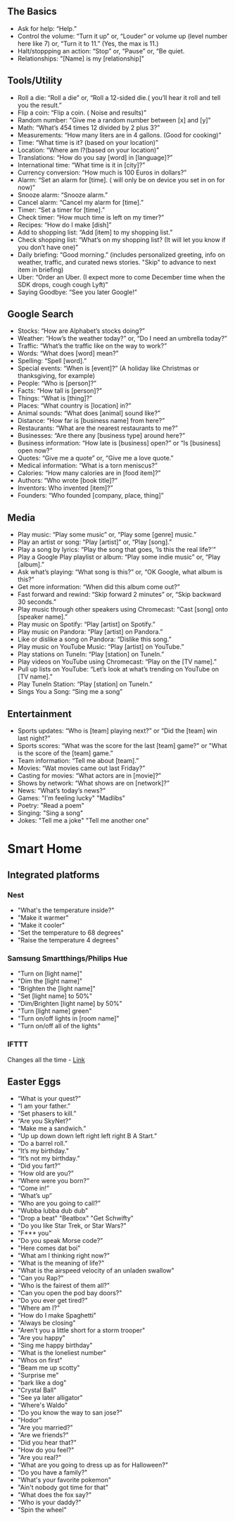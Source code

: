 ## The Basics
* Ask for help: “Help.”
* Control the volume: “Turn it up” or, “Louder” or volume up (level number here like 7) or, “Turn it to 11.” (Yes, the max is 11.)
* Halt/stoppping an action: “Stop” or, “Pause” or, “Be quiet.
* Relationships: "[Name] is my [relationship]"

## Tools/Utility
* Roll a die: “Roll a die” or, “Roll a 12-sided die.( you’ll hear it roll and tell you the result.”
* Flip a coin: “Flip a coin. ( Noise and results)”
* Random number: "Give me a random number between [x] and [y]"
* Math: “What’s 454 times 12 divided by 2 plus 3?”
* Measurements: “How many liters are in 4 gallons. (Good for cooking)”
* Time: “What time is it? (based on your location)”
* Location: “Where am I?(based on your location)”
* Translations: “How do you say [word] in [language]?”
* International time: “What time is it in [city]?”
* Currency conversion: “How much is 100 Euros in dollars?”
* Alarm: “Set an alarm for [time]. ( will only be on device you set in on for now)”
* Snooze alarm: “Snooze alarm.”
* Cancel alarm: “Cancel my alarm for [time].”
* Timer: “Set a timer for [time].”
* Check timer: “How much time is left on my timer?”
* Recipes: “How do I make [dish]”
* Add to shopping list: “Add [item] to my shopping list.”
* Check shopping list: “What’s on my shopping list? (It will let you know if you don’t have one)”
* Daily briefing: “Good morning.” (includes personalized greeting, info on weather, traffic, and curated news stories. "Skip" to advance to next item in briefing)
* Uber: “Order an Uber. (I expect more to come December time when the SDK drops, cough cough Lyft)”
* Saying Goodbye: “See you later Google!”

## Google Search
* Stocks: “How are Alphabet’s stocks doing?”
* Weather: “How’s the weather today?” or, “Do I need an umbrella today?”
* Traffic: “What’s the traffic like on the way to work?”
* Words: “What does [word] mean?”
* Spelling: “Spell [word].”
* Special events: “When is [event]?” (A holiday like Christmas or thanksgiving, for example)
* People: “Who is [person]?”
* Facts: “How tall is [person]?”
* Things: “What is [thing]?”
* Places: “What country is [location] in?”
* Animal sounds: “What does [animal] sound like?”
* Distance: “How far is [business name] from here?”
* Restaurants: “What are the nearest restaurants to me?”
* Businesses: “Are there any [business type] around here?”
* Business information: “How late is [business] open?” or “Is [business] open now?”
* Quotes: “Give me a quote” or, “Give me a love quote.”
* Medical information: “What is a torn meniscus?”
* Calories: “How many calories are in [food item]?”
* Authors: “Who wrote [book title]?”
* Inventors: Who invented [item]?”
* Founders: “Who founded [company, place, thing]”

## Media
* Play music: “Play some music” or, “Play some [genre] music.”
* Play an artist or song: “Play [artist]” or, “Play [song].”
* Play a song by lyrics: “Play the song that goes, ‘Is this the real life?'”
* Play a Google Play playlist or album: “Play some indie music” or, “Play [album].”
* Ask what’s playing: “What song is this?” or, “OK Google, what album is this?”
* Get more information: “When did this album come out?”
* Fast forward and rewind: “Skip forward 2 minutes” or, “Skip backward 30 seconds.”
* Play music through other speakers using Chromecast: “Cast [song] onto [speaker name].”
* Play music on Spotify: “Play [artist] on Spotify.”
* Play music on Pandora: “Play [artist] on Pandora.”
* Like or dislike a song on Pandora: “Dislike this song.”
* Play music on YouTube Music: “Play [artist] on YouTube.”
* Play stations on TuneIn: “Play [station] on TuneIn.”
* Play videos on YouTube using Chromecast: “Play on the [TV name].”
* Pull up lists on YouTube: “Let’s look at what’s trending on YouTube on [TV name].”
* Play TuneIn Station: “Play [station] on TuneIn.”
* Sings You a Song: “Sing me a song”

## Entertainment
* Sports updates: “Who is [team] playing next?” or “Did the [team] win last night?”
* Sports scores: “What was the score for the last [team] game?" or "What is the score of the [team] game.”
* Team information: “Tell me about [team].”
* Movies: “Wat movies came out last Friday?”
* Casting for movies: “What actors are in [movie]?”
* Shows by network: “What shows are on [network]?”
* News: “What’s today’s news?”
* Games: "I'm feeling lucky" "Madlibs"
* Poetry: "Read a poem"
* Singing: "Sing a song"
* Jokes: "Tell me a joke" "Tell me another one"

# Smart Home
## Integrated platforms
### Nest
* "What's the temperature inside?"
* "Make it warmer"
* "Make it cooler"
* "Set the temperature to 68 degrees"
* "Raise the temperature 4 degrees"

### Samsung Smartthings/Philips Hue
* "Turn on [light name]"
* "Dim the [light name]"
* "Brighten the [light name]"
* "Set [light name] to 50%"
* "Dim/Brighten [light name] by 50%"
* "Turn [light name] green"
* "Turn on/off lights in [room name]" 
* "Turn on/off all of the lights"

### IFTTT 
Changes all the time - [Link](https://ifttt.com/google_assistant)

## Easter Eggs
* “What is your quest?”
* “I am your father.”
* “Set phasers to kill.”
* “Are you SkyNet?”
* “Make me a sandwich.”
* “Up up down down left right left right B A Start.”
* “Do a barrel roll.”
* “It’s my birthday.”
* “It’s not my birthday.”
* “Did you fart?”
* “How old are you?”
* “Where were you born?”
* “Come in!”
* “What’s up”
* “Who are you going to call?”
* "Wubba lubba dub dub"
* "Drop a beat" "Beatbox" "Get Schwifty"
* "Do you like Star Trek, or Star Wars?"
* "F*** you"
* "Do you speak Morse code?"
* "Here comes dat boi"
* "What am I thinking right now?"
* "What is the meaning of life?"
* "What is the airspeed velocity of an unladen swallow"
* "Can you Rap?"
* "Who is the fairest of them all?"
* "Can you open the pod bay doors?"
* "Do you ever get tired?"
* "Where am I?"
* "How do I make Spaghetti"
* "Always be closing"
* "Aren’t you a little short for a storm trooper"
* "Are you happy"
* "Sing me happy birthday"
* "What is the loneliest number"
* "Whos on first"
* "Beam me up scotty"
* "Surprise me"
* "bark like a dog"
* "Crystal Ball"
* "See ya later alligator"
* "Where's Waldo"
* "Do you know the way to san jose?"
* "Hodor"
* "Are you married?"
* "Are we friends?"
* "Did you hear that?"
* "How do you feel?"
* "Are you real?"
* "What are you going to dress up as for Halloween?"
* "Do you have a family?"
* "What's your favorite pokemon"
* "Ain't nobody got time for that"
* "What does the fox say?"
* "Who is your daddy?"
* "Spin the wheel"
